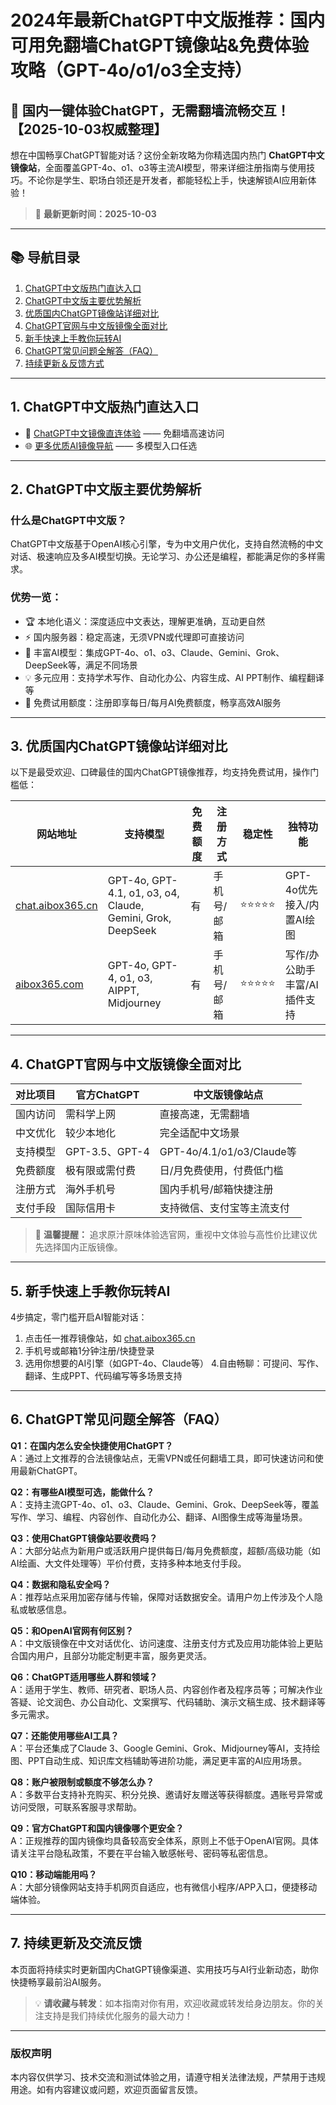 # 2024年最新ChatGPT中文版推荐：国内可用免翻墙ChatGPT镜像站&免费体验攻略（GPT-4o/o1/o3全支持）

## 🚀 国内一键体验ChatGPT，无需翻墙流畅交互！【2025-10-03权威整理】

想在中国畅享ChatGPT智能对话？这份全新攻略为你精选国内热门 **ChatGPT中文镜像站**，全面覆盖GPT-4o、o1、o3等主流AI模型，带来详细注册指南与使用技巧。不论你是学生、职场白领还是开发者，都能轻松上手，快速解锁AI应用新体验！

> 📅 **最新更新时间：2025-10-03**

---

## 📚 导航目录

1. [ChatGPT中文版热门直达入口](#chatgpt中文版热门直达入口)
2. [ChatGPT中文版主要优势解析](#chatgpt中文版主要优势解析)
3. [优质国内ChatGPT镜像站详细对比](#优质国内chatgpt镜像站详细对比)
4. [ChatGPT官网与中文版镜像全面对比](#chatgpt官网与中文版镜像全面对比)
5. [新手快速上手教你玩转AI](#新手快速上手教你玩转ai)
6. [ChatGPT常见问题全解答（FAQ）](#chatgpt常见问题全解答-faq)
7. [持续更新＆反馈方式](#持续更新及交流反馈)

---

## 1. ChatGPT中文版热门直达入口

- 🚀 [ChatGPT中文镜像直连体验](https://chat.aibox365.cn) —— 免翻墙高速访问
- 🌐 [更多优质AI镜像导航](https://aibox365.com) —— 多模型入口任选

---

## 2. ChatGPT中文版主要优势解析

### 什么是ChatGPT中文版？

ChatGPT中文版基于OpenAI核心引擎，专为中文用户优化，支持自然流畅的中文对话、极速响应及多AI模型切换。无论学习、办公还是编程，都能满足你的多样需求。

### 优势一览：

- 🏆 本地化语义：深度适应中文表达，理解更准确，互动更自然
- ⚡ 国内服务器：稳定高速，无须VPN或代理即可直接访问
- 🔗 丰富AI模型：集成GPT-4o、o1、o3、Claude、Gemini、Grok、DeepSeek等，满足不同场景
- 💡 多元应用：支持学术写作、自动化办公、内容生成、AI PPT制作、编程翻译等
- 🎁 免费试用额度：注册即享每日/每月AI免费额度，畅享高效AI服务

---

## 3. 优质国内ChatGPT镜像站详细对比

以下是最受欢迎、口碑最佳的国内ChatGPT镜像推荐，均支持免费试用，操作门槛低：

| 网站地址 | 支持模型 | 免费额度 | 注册方式 | 稳定性 | 独特功能 |
|----------|--------------------|---------|-----------|-------|--------------------------------|
| [chat.aibox365.cn](https://chat.aibox365.cn) | GPT-4o, GPT-4.1, o1, o3, o4, Claude, Gemini, Grok, DeepSeek | 有 | 手机号/邮箱 | ⭐⭐⭐⭐⭐ | GPT-4o优先接入/内置AI绘图 |
| [aibox365.com](https://aibox365.com) | GPT-4o, GPT-4, o1, o3, AIPPT, Midjourney | 有 | 手机号/邮箱 | ⭐⭐⭐⭐⭐ | 写作/办公助手丰富/AI插件支持 |

---

## 4. ChatGPT官网与中文版镜像全面对比

| 对比项目 | 官方ChatGPT | 中文版镜像站点 |
|----------|-------------|------------------|
| 国内访问 | 需科学上网 | 直接高速，无需翻墙 |
| 中文优化 | 较少本地化 | 完全适配中文场景 |
| 支持模型 | GPT-3.5、GPT-4 | GPT-4o/4.1/o1/o3/Claude等 |
| 免费额度 | 极有限或需付费 | 日/月免费使用，付费低门槛 |
| 注册方式 | 海外手机号 | 国内手机号/邮箱快捷注册 |
| 支付手段 | 国际信用卡 | 支持微信、支付宝等主流支付 |

> 🔎 **温馨提醒：** 追求原汁原味体验选官网，重视中文体验与高性价比建议优先选择国内正版镜像。

---

## 5. 新手快速上手教你玩转AI

4步搞定，零门槛开启AI智能对话：

1. 点击任一推荐镜像站，如 [chat.aibox365.cn](https://chat.aibox365.cn)
2. 手机号或邮箱1分钟注册/快捷登录
3. 选用你想要的AI引擎（如GPT-4o、Claude等）
4.自由畅聊：可提问、写作、翻译、生成PPT、代码编写等多场景支持

---

## 6. ChatGPT常见问题全解答（FAQ）

**Q1：在国内怎么安全快捷使用ChatGPT？**  
A：通过上文推荐的合法镜像站点，无需VPN或任何翻墙工具，即可快速访问和使用最新ChatGPT。

**Q2：有哪些AI模型可选，能做什么？**  
A：支持主流GPT-4o、o1、o3、Claude、Gemini、Grok、DeepSeek等，覆盖写作、学习、编程、内容创作、自动化办公、翻译、AI图像生成等海量场景。

**Q3：使用ChatGPT镜像站要收费吗？**  
A：大部分站点为新用户或活跃用户提供每日/每月免费额度，超额/高级功能（如AI绘画、大文件处理等）平价付费，支持多种本地支付手段。

**Q4：数据和隐私安全吗？**  
A：推荐站点采用加密存储与传输，保障对话数据安全。请用户勿上传涉及个人隐私或敏感信息。

**Q5：和OpenAI官网有何区别？**  
A：中文版镜像在中文对话优化、访问速度、注册支付方式及应用功能体验上更贴合国内用户，且部分功能定制更丰富，服务更灵活。

**Q6：ChatGPT适用哪些人群和领域？**  
A：适用于学生、教师、研究者、职场人员、内容创作者及程序员等；可解决作业答疑、论文润色、办公自动化、文案撰写、代码辅助、演示文稿生成、技术翻译等多元需求。

**Q7：还能使用哪些AI工具？**  
A：平台还集成了Claude 3、Google Gemini、Grok、Midjourney等AI，支持绘图、PPT自动生成、知识库文档辅助等进阶功能，满足更丰富的AI应用场景。

**Q8：账户被限制或额度不够怎么办？**  
A：多数平台支持补充购买、积分兑换、邀请好友赠送等获得额度。遇账号异常或访问受限，可联系客服寻求帮助。

**Q9：官方ChatGPT和国内镜像哪个更安全？**  
A：正规推荐的国内镜像均具备较高安全体系，原则上不低于OpenAI官网。具体请关注平台隐私政策，不要在平台输入敏感帐号、密码等私密信息。

**Q10：移动端能用吗？**  
A：大部分镜像网站支持手机网页自适应，也有微信小程序/APP入口，便捷移动端体验。

---

## 7. 持续更新及交流反馈

本页面将持续实时更新国内ChatGPT镜像渠道、实用技巧与AI行业新动态，助你快捷畅享最前沿AI服务。

> 💡 **请收藏与转发**：如本指南对你有用，欢迎收藏或转发给身边朋友。你的关注支持是我们持续优化服务的最大动力！

---

### 版权声明

本内容仅供学习、技术交流和测试体验之用，请遵守相关法律法规，严禁用于违规用途。如有内容建议或问题，欢迎页面留言反馈。